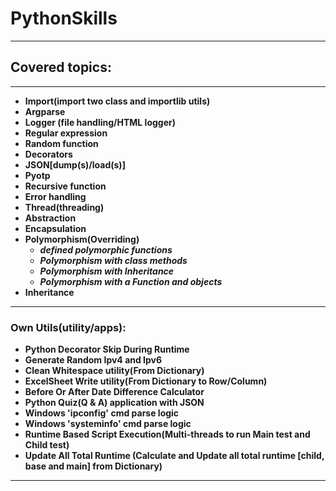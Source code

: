 # PythonSkills
* **
## Covered topics:
* **
* **Import(import two class and importlib utils)**
* **Argparse**
* **Logger (file handling/HTML logger)**
* **Regular expression**
* **Random function**
* **Decorators**
* **JSON[dump(s)/load(s)]**
* **Pyotp**
* **Recursive function**
* **Error handling**
* **Thread(threading)**
* **Abstraction**
* **Encapsulation**
* **Polymorphism(Overriding)**
  * ***defined polymorphic functions***
  * ***Polymorphism with class methods***
  * ***Polymorphism with Inheritance***
  * ***Polymorphism with a Function and objects***
* **Inheritance**
* **
### Own Utils(utility/apps):
* **Python Decorator Skip During Runtime**
* **Generate Random Ipv4 and Ipv6**
* **Clean Whitespace utility(From Dictionary)**
* **ExcelSheet Write utility(From Dictionary to Row/Column)**
* **Before Or After Date Difference Calculator**
* **Python Quiz(Q & A) application with JSON**
* **Windows 'ipconfig' cmd parse logic**
* **Windows 'systeminfo' cmd parse logic**
* **Runtime Based Script Execution(Multi-threads to run Main test and Child test)**
* **Update All Total Runtime (Calculate and Update all total runtime [child, base and main] from Dictionary)**
* **
